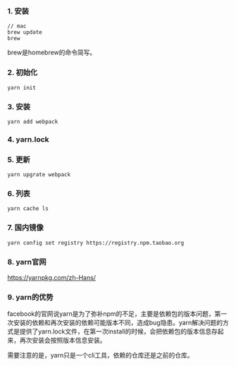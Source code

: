 ### 1. 安装
```
// mac
brew update
brew 
```
brew是homebrew的命令简写。

### 2. 初始化
```
yarn init
```
### 3. 安装
```
yarn add webpack
```
### 4. yarn.lock

### 5. 更新
```
yarn upgrate webpack
```
### 6. 列表
```
yarn cache ls
```
### 7. 国内镜像
```
yarn config set registry https://registry.npm.taobao.org
```
### 8. yarn官网
https://yarnpkg.com/zh-Hans/
### 9. yarn的优势
 facebook的官网说yarn是为了弥补npm的不足，主要是依赖包的版本问题，第一次安装的依赖和再次安装的依赖可能版本不同，造成bug隐患。yarn解决问题的方式是提供了yarn.lock文件，在第一次install的时候，会把依赖包的版本信息存起来，再次安装会按照版本信息安装。
 
 需要注意的是，yarn只是一个cli工具，依赖的仓库还是之前的仓库。
